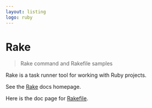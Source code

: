 ```yaml
---
layout: listing
logo: ruby
---
```

# Rake
> Rake command and Rakefile samples

Rake is a task runner tool for working with Ruby projects.

See the [Rake](https://ruby.github.io/rake/) docs homepage.

Here is the doc page for [Rakefile](https://ruby.github.io/rake/doc/rakefile_rdoc.html).
